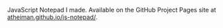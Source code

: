 JavaScript Notepad I made. Available on the GitHub Project Pages site at [atheiman.github.io/js-notepad/](https://atheiman.github.io/js-notepad/).
